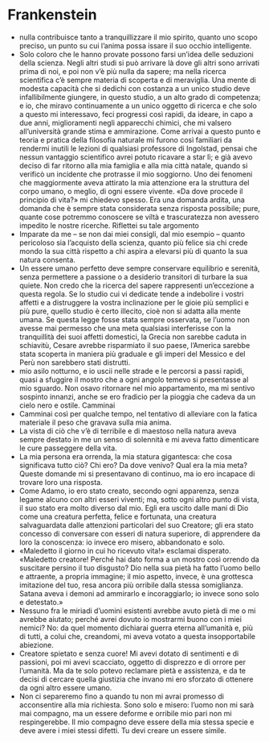 # Frankenstein
- nulla contribuisce tanto a tranquillizzare il mio spirito, quanto uno scopo preciso, un punto su cui l’anima possa issare il suo occhio intelligente.
- Solo coloro che le hanno provate possono farsi un’idea delle seduzioni della scienza. Negli altri studi si può arrivare là dove gli altri sono arrivati prima di noi, e poi non v’è più nulla da sapere; ma nella ricerca scientifica c’è sempre materia di scoperta e di meraviglia. Una mente di modesta capacità che si dedichi con costanza a un unico studio deve infallibilmente giungere, in questo studio, a un alto grado di competenza; e io, che miravo continuamente a un unico oggetto di ricerca e che solo a questo mi interessavo, feci progressi così rapidi, da ideare, in capo a due anni, miglioramenti negli apparecchi chimici, che mi valsero all’università grande stima e ammirazione. Come arrivai a questo punto e teoria e pratica della filosofia naturale mi furono così familiari da rendermi inutili le lezioni di qualsiasi professore di Ingolstad, pensai che nessun vantaggio scientifico avrei potuto ricavare a star lì; e già avevo deciso di far ritorno alla mia famiglia e alla mia città natale, quando si verificò un incidente che protrasse il mio soggiorno. Uno dei fenomeni che maggiormente aveva attirato la mia attenzione era la struttura del corpo umano, o meglio, di ogni essere vivente. «Da dove procede il principio di vita?» mi chiedevo spesso. Era una domanda ardita, una domanda che è sempre stata considerata senza risposta possibile; pure, quante cose potremmo conoscere se viltà e trascuratezza non avessero impedito le nostre ricerche. Riflettei su tale argomento
- Imparate da me – se non dai miei consigli, dal mio esempio – quanto pericoloso sia l’acquisto della scienza, quanto più felice sia chi crede mondo la sua città rispetto a chi aspira a elevarsi più di quanto la sua natura consenta.
- Un essere umano perfetto deve sempre conservare equilibrio e serenità, senza permettere a passione o a desiderio transitori di turbare la sua quiete. Non credo che la ricerca del sapere rappresenti un’eccezione a questa regola. Se lo studio cui vi dedicate tende a indebolire i vostri affetti e a distruggere la vostra inclinazione per le gioie più semplici e più pure, quello studio è certo illecito, cioè non si adatta alla mente umana. Se questa legge fosse stata sempre osservata, se l’uomo non avesse mai permesso che una meta qualsiasi interferisse con la tranquillità dei suoi affetti domestici, la Grecia non sarebbe caduta in schiavitù, Cesare avrebbe risparmiato il suo paese, l’America sarebbe stata scoperta in maniera più graduale e gli imperi del Messico e del Perù non sarebbero stati distrutti.
- mio asilo notturno, e io uscii nelle strade e le percorsi a passi rapidi, quasi a sfuggire il mostro che a ogni angolo temevo si presentasse al mio sguardo. Non osavo ritornare nel mio appartamento, ma mi sentivo sospinto innanzi, anche se ero fradicio per la pioggia che cadeva da un cielo nero e ostile. Camminai
- Camminai così per qualche tempo, nel tentativo di alleviare con la fatica materiale il peso che gravava sulla mia anima.
- La vista di ciò che v’è di terribile e di maestoso nella natura aveva sempre destato in me un senso di solennità e mi aveva fatto dimenticare le cure passeggere della vita.
- La mia persona era orrenda, la mia statura gigantesca: che cosa significava tutto ciò? Chi ero? Da dove venivo? Qual era la mia meta? Queste domande mi si presentavano di continuo, ma io ero incapace di trovare loro una risposta.
- Come Adamo, io ero stato creato, secondo ogni apparenza, senza legame alcuno con altri esseri viventi; ma, sotto ogni altro punto di vista, il suo stato era molto diverso dal mio. Egli era uscito dalle mani di Dio come una creatura perfetta, felice e fortunata, una creatura salvaguardata dalle attenzioni particolari del suo Creatore; gli era stato concesso di conversare con esseri di natura superiore, di apprendere da loro la conoscenza: io invece ero misero, abbandonato e solo.
- «Maledetto il giorno in cui ho ricevuto vita!» esclamai disperato. «Maledetto creatore! Perché hai dato forma a un mostro così orrendo da suscitare persino il tuo disgusto? Dio nella sua pietà ha fatto l’uomo bello e attraente, a propria immagine; il mio aspetto, invece, è una grottesca imitazione del tuo, resa ancora più orribile dalla stessa somiglianza. Satana aveva i demoni ad ammirarlo e incoraggiarlo; io invece sono solo e detestato.»
- Nessuno fra le miriadi d’uomini esistenti avrebbe avuto pietà di me o mi avrebbe aiutato; perché avrei dovuto io mostrarmi buono con i miei nemici? No: da quel momento dichiarai guerra eterna all’umanità e, più di tutti, a colui che, creandomi, mi aveva votato a questa insopportabile abiezione.
- Creatore spietato e senza cuore! Mi avevi dotato di sentimenti e di passioni, poi mi avevi scacciato, oggetto di disprezzo e di orrore per l’umanità. Ma da te solo potevo reclamare pietà e assistenza, e da te decisi di cercare quella giustizia che invano mi ero sforzato di ottenere da ogni altro essere umano.
- Non ci separeremo fino a quando tu non mi avrai promesso di acconsentire alla mia richiesta. Sono solo e misero: l’uomo non mi sarà mai compagno, ma un essere deforme e orribile mio pari non mi respingerebbe. Il mio compagno deve essere della mia stessa specie e deve avere i miei stessi difetti. Tu devi creare un essere simile.

